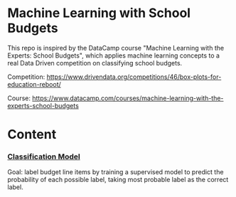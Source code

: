 # Machine Learning with School Budgets

This repo is inspired by the DataCamp course "Machine Learning with the Experts: School Budgets", which applies machine learning concepts to a real Data Driven competition on classifying school budgets.

Competition: https://www.drivendata.org/competitions/46/box-plots-for-education-reboot/

Course: https://www.datacamp.com/courses/machine-learning-with-the-experts-school-budgets
# Content
### [Classification Model](https://github.com/adambens/Machine_Learning_with_School_Budgets/blob/master/Building%20Model.ipynb)
Goal: label budget line items by training a supervised model to predict the probability of each possible label, taking most probable label as the correct label.
